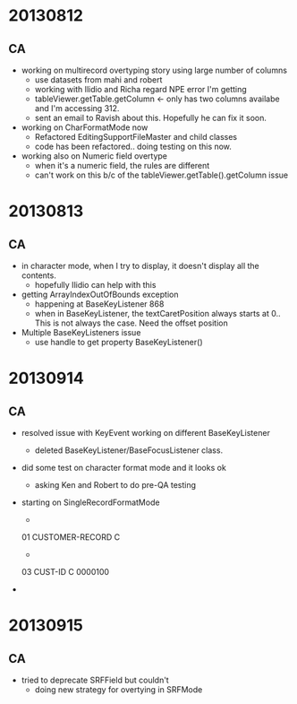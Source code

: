 20130812
========

CA
--
* working on multirecord overtyping story using large number of columns
	- use datasets from mahi and robert
	- working with Ilidio and Richa regard NPE error I'm getting
	- tableViewer.getTable.getColumn <- only has two columns availabe and
	  I'm accessing 312.
	- sent an email to Ravish about this.  Hopefully he can fix it soon.
* working on CharFormatMode now
	- Refactored EditingSupportFileMaster and child classes
	- code has been refactored.. doing testing on this now.
* working also on Numeric field overtype
	- when it's a numeric field, the rules are different
	- can't work on this b/c of the tableViewer.getTable().getColumn issue

20130813
========

CA
--
* in character mode, when I try to display, it doesn't display all the contents.
	- hopefully Ilidio can help with this
* getting ArrayIndexOutOfBounds exception
	- happening at BaseKeyListener 868
	- when in BaseKeyListener, the textCaretPosition always starts at 0..  This is not always the case.  Need the offset position
* Multiple BaseKeyListeners issue
	- use handle to get property BaseKeyListener()
	
20130914
========

CA
--
* resolved issue with KeyEvent working on different BaseKeyListener
	- deleted BaseKeyListener/BaseFocusListener class.
* did some test on character format mode and it looks ok
	- asking Ken and Robert to do pre-QA testing
* starting on SingleRecordFormatMode
  - <RecordField position="1" maxLengthD="160" maxLengthP="160" id="0">
  <Level>01</Level> 
  <Name>CUSTOMER-RECORD</Name> 
  <FormatChar>C</FormatChar> 
  </RecordField>

  - <RecordField position="2" maxLengthD="7" maxLengthP="7" id="2">
  <Level>03</Level> 
  <Name>CUST-ID</Name> 
  <FormatChar>C</FormatChar> 
  <CharData>0000100</CharData> 
- <ProtectedList>
  <Range start="1" end="7" hex="Y" /> 
  </ProtectedList>
  </RecordField>

20130915
========
 
CA
--
* tried to deprecate SRFField but couldn't 
	- doing new strategy for overtying in SRFMode